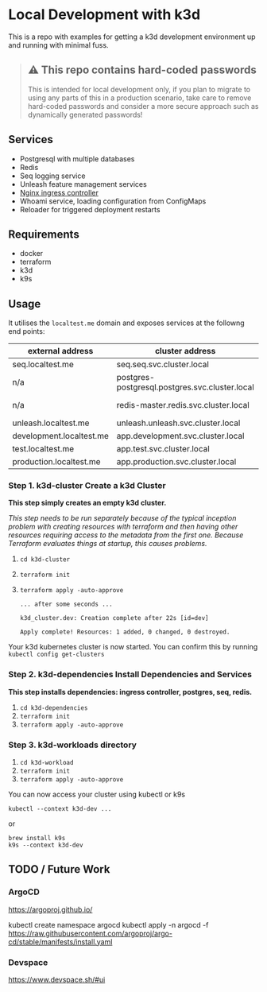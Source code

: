 # Local Development with k3d

This is a repo with examples for getting a k3d development environment up and running with minimal fuss.


>## :warning: **This repo contains hard-coded passwords**
> 
> This is intended for local development only, if you plan to migrate to using any parts of this in a production scenario, take care to remove hard-coded passwords and consider a more secure approach such as dynamically generated passwords!

## Services

* Postgresql with multiple databases
* Redis
* Seq logging service
* Unleash feature management services
* [Nginx ingress controller](https://kubernetes.github.io/ingress-nginx)
* Whoami service, loading configuration from ConfigMaps
* Reloader for triggered deployment restarts

## Requirements

* docker
* terraform
* k3d
* k9s

## Usage

It utilises the `localtest.me` domain and exposes services at the followng end points:

| external address | cluster address | namespace | credentials |
| -- | -- | -- | -- |
| seq.localtest.me | seq.seq.svc.cluster.local | seq | admin/seq4all |
| n/a | postgres-postgresql.postgres.svc.cluster.local | postgres | secret: postgres-secrets |
| n/a | redis-master.redis.svc.cluster.local | redis | secret: redis-secrets | 
| unleash.localtest.me | unleash.unleash.svc.cluster.local | unleash | admin/unleash4all |
| development.localtest.me | app.development.svc.cluster.local | development | |
| test.localtest.me | app.test.svc.cluster.local | test | |
| production.localtest.me | app.production.svc.cluster.local | production | |

### Step 1. **k3d-cluster** Create a k3d Cluster

**This step simply creates an empty k3d cluster.**

*This step needs to be run separately because of the typical inception problem with creating resources with terraform and then having other resources requiring access to the metadata from the first one.  Because Terraform evaluates things at startup, this causes problems.*

1. `cd k3d-cluster`
2. `terraform init`
3. `terraform apply -auto-approve`

    
    ```
    ... after some seconds ...

    k3d_cluster.dev: Creation complete after 22s [id=dev]

    Apply complete! Resources: 1 added, 0 changed, 0 destroyed.
    ```

Your k3d kubernetes cluster is now started.  You can confirm this by running `kubectl config get-clusters`


### Step 2. **k3d-dependencies** Install Dependencies and Services

**This step installs dependencies: ingress controller, postgres, seq, redis.**

1. `cd k3d-dependencies`
2. `terraform init`
3. `terraform apply -auto-approve`


### Step 3. **k3d-workloads** directory

1. `cd k3d-workload`
2. `terraform init`
3. `terraform apply -auto-approve`

You can now access your cluster using kubectl or k9s

```
kubectl --context k3d-dev ...
```

or

```
brew install k9s
k9s --context k3d-dev
```

## TODO / Future Work


###  ArgoCD
https://argoproj.github.io/

kubectl create namespace argocd
kubectl apply -n argocd -f https://raw.githubusercontent.com/argoproj/argo-cd/stable/manifests/install.yaml

### Devspace

https://www.devspace.sh/#ui
